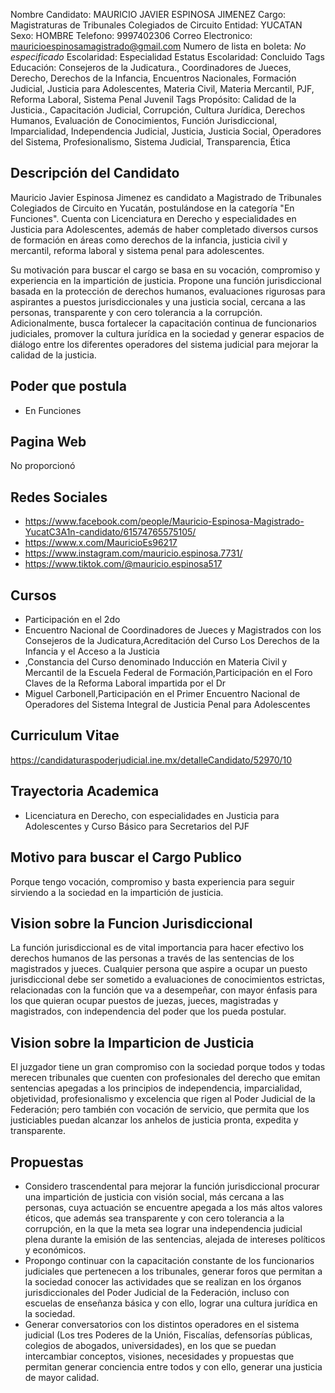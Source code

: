 Nombre Candidato: MAURICIO JAVIER ESPINOSA JIMENEZ
Cargo: Magistraturas de Tribunales Colegiados de Circuito
Entidad: YUCATAN
Sexo: HOMBRE
Telefono: 9997402306
Correo Electronico: mauricioespinosamagistrado@gmail.com
Numero de lista en boleta: *No especificado*
Escolaridad: Especialidad
Estatus Escolaridad: Concluido
Tags Educación: Consejeros de la Judicatura., Coordinadores de Jueces, Derecho, Derechos de la Infancia, Encuentros Nacionales, Formación Judicial, Justicia para Adolescentes, Materia Civil, Materia Mercantil, PJF, Reforma Laboral, Sistema Penal Juvenil
Tags Propósito: Calidad de la Justicia., Capacitación Judicial, Corrupción, Cultura Jurídica, Derechos Humanos, Evaluación de Conocimientos, Función Jurisdiccional, Imparcialidad, Independencia Judicial, Justicia, Justicia Social, Operadores del Sistema, Profesionalismo, Sistema Judicial, Transparencia, Ética


## Descripción del Candidato 

Mauricio Javier Espinosa Jimenez es candidato a Magistrado de Tribunales Colegiados de Circuito en Yucatán, postulándose en la categoría "En Funciones". Cuenta con Licenciatura en Derecho y especialidades en Justicia para Adolescentes, además de haber completado diversos cursos de formación en áreas como derechos de la infancia, justicia civil y mercantil, reforma laboral y sistema penal para adolescentes.

Su motivación para buscar el cargo se basa en su vocación, compromiso y experiencia en la impartición de justicia.  Propone una función jurisdiccional basada en la protección de derechos humanos, evaluaciones rigurosas para aspirantes a puestos jurisdiccionales y una justicia social, cercana a las personas, transparente y con cero tolerancia a la corrupción. Adicionalmente, busca fortalecer la capacitación continua de funcionarios judiciales, promover la cultura jurídica en la sociedad y generar espacios de diálogo entre los diferentes operadores del sistema judicial para mejorar la calidad de la justicia.


## Poder que postula

- En Funciones


## Pagina Web

No proporcionó


## Redes Sociales

- https://www.facebook.com/people/Mauricio-Espinosa-Magistrado-YucatC3A1n-candidato/61574765575105/
- https://www.x.com/MauricioEs96217
- https://www.instagram.com/mauricio.espinosa.7731/
- https://www.tiktok.com/@mauricio.espinosa517


## Cursos

- Participación en el 2do
- Encuentro Nacional de Coordinadores de Jueces y Magistrados con los Consejeros de la Judicatura,Acreditación del Curso Los Derechos de la Infancia y el Acceso a la Justicia
- ,Constancia del Curso denominado Inducción en Materia Civil y Mercantil de la Escuela Federal de Formación,Participación en el Foro Claves de la Reforma Laboral impartida por el Dr
- Miguel Carbonell,Participación en el Primer Encuentro Nacional de Operadores del Sistema Integral de Justicia Penal para Adolescentes


## Curriculum Vitae

https://candidaturaspoderjudicial.ine.mx/detalleCandidato/52970/10


## Trayectoria Academica

- Licenciatura en Derecho, con especialidades en Justicia para Adolescentes y Curso Básico para Secretarios del PJF


## Motivo para buscar el Cargo Publico

Porque tengo vocación, compromiso y basta experiencia para seguir sirviendo a la sociedad en la impartición de justicia.


## Vision sobre la Funcion Jurisdiccional

La función jurisdiccional es de vital importancia para hacer efectivo los derechos humanos de las personas a través de las sentencias de los magistrados y jueces. Cualquier persona que aspire a ocupar un puesto jurisdiccional debe ser sometido a evaluaciones de conocimientos estrictas, relacionadas con la función que va a desempeñar, con mayor énfasis para los que quieran ocupar puestos de juezas, jueces, magistradas y magistrados, con independencia del poder que los pueda postular.


## Vision sobre la Imparticion de Justicia

El juzgador tiene un gran compromiso con la sociedad porque todos y todas merecen tribunales que cuenten con profesionales del derecho que emitan sentencias apegadas a los principios de independencia, imparcialidad, objetividad, profesionalismo y excelencia que rigen al Poder Judicial de la Federación; pero también con vocación de servicio, que permita que los justiciables puedan alcanzar los anhelos de justicia pronta, expedita y transparente.


## Propuestas

- Considero trascendental para mejorar la función jurisdiccional procurar una impartición de justicia con visión social, más cercana a las personas, cuya actuación se encuentre apegada a los más altos valores éticos, que además sea transparente y con cero tolerancia a la corrupción, en la que la meta sea lograr una independencia judicial plena durante la emisión de las sentencias, alejada de intereses políticos y económicos.
- Propongo continuar con la capacitación constante de los funcionarios judiciales que pertenecen a los tribunales, generar foros que permitan a la sociedad conocer las actividades que se realizan en los órganos jurisdiccionales del Poder Judicial de la Federación, incluso con escuelas de enseñanza básica y con ello, lograr una cultura jurídica en la sociedad.
- Generar conversatorios con los distintos operadores en el sistema judicial (Los tres Poderes de la Unión, Fiscalías, defensorías públicas, colegios de abogados, universidades), en los que se puedan intercambiar conceptos, visiones, necesidades y propuestas que permitan generar conciencia entre todos y con ello, generar una justicia de mayor calidad.

